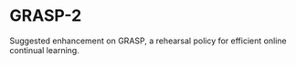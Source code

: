 # GRASP-2

Suggested enhancement on GRASP, a rehearsal policy for efficient online continual learning.
